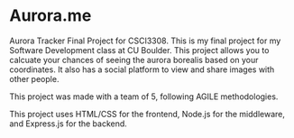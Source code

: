 # Aurora.me
Aurora Tracker Final Project for CSCI3308. This is my final project for my Software Development class at CU Boulder. This project allows you to calcuate your chances of seeing the aurora borealis based on your coordinates. It also has a social platform to view and share images with other people.

This project was made with a team of 5, following AGILE methodologies.

This project uses HTML/CSS for the frontend, Node.js for the middleware, and Express.js for the backend.
